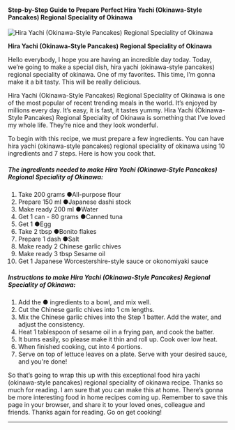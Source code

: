             

#### Step-by-Step Guide to Prepare Perfect Hira Yachi (Okinawa-Style Pancakes) Regional Speciality of Okinawa

![Hira Yachi (Okinawa-Style Pancakes) Regional Speciality of Okinawa](https://img-global.cpcdn.com/recipes/6355661391659008/751x532cq70/hira-yachi-okinawa-style-pancakes-regional-speciality-of-okinawa-recipe-main-photo.jpg)

**Hira Yachi (Okinawa-Style Pancakes) Regional Speciality of Okinawa**

Hello everybody, I hope you are having an incredible day today. Today, we’re going to make a special dish, hira yachi (okinawa-style pancakes) regional speciality of okinawa. One of my favorites. This time, I’m gonna make it a bit tasty. This will be really delicious.

Hira Yachi (Okinawa-Style Pancakes) Regional Speciality of Okinawa is one of the most popular of recent trending meals in the world. It’s enjoyed by millions every day. It’s easy, it is fast, it tastes yummy. Hira Yachi (Okinawa-Style Pancakes) Regional Speciality of Okinawa is something that I’ve loved my whole life. They’re nice and they look wonderful.

To begin with this recipe, we must prepare a few ingredients. You can have hira yachi (okinawa-style pancakes) regional speciality of okinawa using 10 ingredients and 7 steps. Here is how you cook that.

##### The ingredients needed to make Hira Yachi (Okinawa-Style Pancakes) Regional Speciality of Okinawa:

1.  Take 200 grams ●All-purpose flour
2.  Prepare 150 ml ●Japanese dashi stock
3.  Make ready 200 ml ●Water
4.  Get 1 can - 80 grams ●Canned tuna
5.  Get 1 ●Egg
6.  Take 2 tbsp ●Bonito flakes
7.  Prepare 1 dash ●Salt
8.  Make ready 2 Chinese garlic chives
9.  Make ready 3 tbsp Sesame oil
10.  Get 1 Japanese Worcestershire-style sauce or okonomiyaki sauce

##### Instructions to make Hira Yachi (Okinawa-Style Pancakes) Regional Speciality of Okinawa:

1.  Add the ● ingredients to a bowl, and mix well.
2.  Cut the Chinese garlic chives into 1 cm lengths.
3.  Mix the Chinese garlic chives into the Step 1 batter. Add the water, and adjust the consistency.
4.  Heat 1 tablespoon of sesame oil in a frying pan, and cook the batter.
5.  It burns easily, so please make it thin and roll up. Cook over low heat.
6.  When finished cooking, cut into 4 portions.
7.  Serve on top of lettuce leaves on a plate. Serve with your desired sauce, and you're done!

So that’s going to wrap this up with this exceptional food hira yachi (okinawa-style pancakes) regional speciality of okinawa recipe. Thanks so much for reading. I am sure that you can make this at home. There’s gonna be more interesting food in home recipes coming up. Remember to save this page in your browser, and share it to your loved ones, colleague and friends. Thanks again for reading. Go on get cooking!

* * *